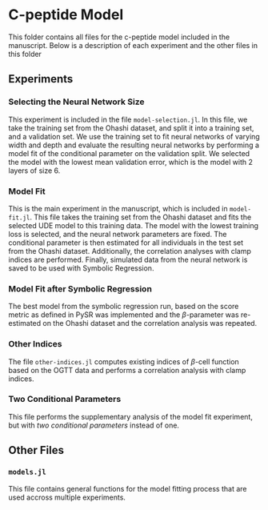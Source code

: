 # C-peptide Model
This folder contains all files for the c-peptide model included in the manuscript. Below is a description of each experiment and the other files in this folder

## Experiments

### Selecting the Neural Network Size
This experiment is included in the file `model-selection.jl`. In this file, we take the training set from the Ohashi dataset, and split it into a training set, and a validation set. We use the training set to fit neural networks of varying width and depth and evaluate the resulting neural networks by performing a model fit of the conditional parameter on the validation split. We selected the model with the lowest mean validation error, which is the model with 2 layers of size 6.

### Model Fit
This is the main experiment in the manuscript, which is included in `model-fit.jl`. This file takes the training set from the Ohashi dataset and fits the selected UDE model to this training data. The model with the lowest training loss is selected, and the neural network parameters are fixed. The conditional parameter is then estimated for all individuals in the test set from the Ohashi dataset. Additionally, the correlation analyses with clamp indices are performed. Finally, simulated data from the neural network is saved to be used with Symbolic Regression.

### Model Fit after Symbolic Regression
The best model from the symbolic regression run, based on the score metric as defined in PySR was implemented and the $\beta$-parameter was re-estimated on the Ohashi dataset and the correlation analysis was repeated.

### Other Indices
The file `other-indices.jl` computes existing indices of $\beta$-cell function based on the OGTT data and performs a correlation analysis with clamp indices. 

### Two Conditional Parameters
This file performs the supplementary analysis of the model fit experiment, but with _two conditional parameters_ instead of one. <!-- TODO: Add additional information about this experiment -->

## Other Files

### `models.jl`
This file contains general functions for the model fitting process that are used accross multiple experiments. 